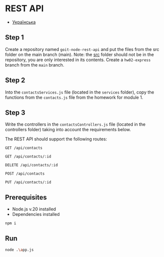 # REST API

- [Українська](README.ua.md)

## Step 1
Create a repository named `goit-node-rest-api` and put the files from the src folder on the main branch (main). Note: the [src](https://github.com/goitacademy/neo-nodejs-homework/tree/main/hw2) folder should not be in the repository, you are only interested in its contents.
Create a `hw02-express` branch from the `main` branch.

## Step 2
Into the `contactsServices.js` file (located in the `services` folder), copy the functions from the `contacts.js` file from the homework for module 1.

## Step 3
Write the controllers in the `contactsControllers.js` file (located in the controllers folder) taking into account the requirements below.

The REST API should support the following routes:

`GET /api/contacts`

`GET /api/contacts/:id`

`DELETE /api/contacts/:id`

`POST /api/contacts`

`PUT /api/contacts/:id`

## Prerequisites
* Node.js v.20 installed
* Dependencies installed
```bash
npm i
```

## Run
```bash
node .\app.js
```